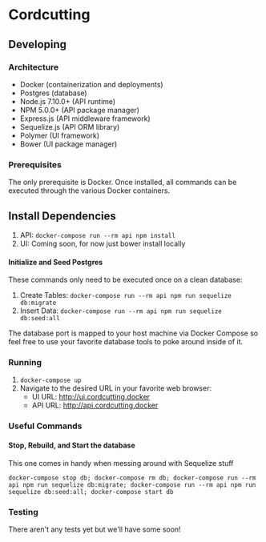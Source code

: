 # Cordcutting

## Developing

### Architecture
* Docker (containerization and deployments)
* Postgres (database)
* Node.js 7.10.0+ (API runtime)
* NPM 5.0.0+ (API package manager)
* Express.js (API middleware framework)
* Sequelize.js (API ORM library)
* Polymer (UI framework)
* Bower (UI package manager)

### Prerequisites
The only prerequisite is Docker.  Once installed, all commands can be executed through the various Docker containers.

## Install Dependencies
1. API: `docker-compose run --rm api npm install`
2. UI: Coming soon, for now just bower install locally

#### Initialize and Seed Postgres
These commands only need to be executed once on a clean database:
1. Create Tables: `docker-compose run --rm api npm run sequelize db:migrate`
2. Insert Data: `docker-compose run --rm api npm run sequelize db:seed:all`

The database port is mapped to your host machine via Docker Compose so feel free to use your favorite database tools to poke around inside of it.

### Running
1. `docker-compose up`
2. Navigate to the desired URL in your favorite web browser:
   * UI URL: http://ui.cordcutting.docker
   * API URL: http://api.cordcutting.docker

### Useful Commands

#### Stop, Rebuild, and Start the database
This one comes in handy when messing around with Sequelize stuff

`docker-compose stop db; docker-compose rm db; docker-compose run --rm api npm run sequelize db:migrate; docker-compose run --rm api npm run sequelize db:seed:all; docker-compose start db`

### Testing
There aren't any tests yet but we'll have some soon!

